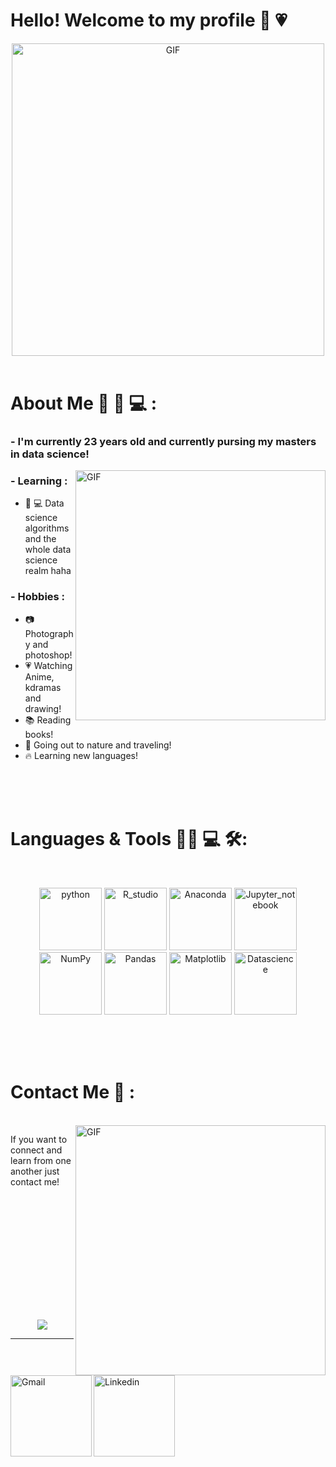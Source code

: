 # Hello! Welcome to my profile 👋 💗

<div align="center">
<img hight="300" width="500" alt="GIF" align="center" src="https://github.com/Jessme1212/Jessme1212/assets/160553848/9f9b1343-bb1a-4b2b-9d66-0c263c007f10">
</div>
</br>

# About Me 💬 👩 💻  :

### - I'm currently 23 years old and currently pursing my masters in data science!

<img hight="300" width="400" alt="GIF" align="right" src="https://github.com/Jessme1212/Jessme1212/assets/160553848/b15fb56d-096d-4606-8967-c43934ad36e6">

### - Learning :
- 👩 💻 Data science algorithms and the whole data science realm haha

### - Hobbies : 
- 📷 Photography and photoshop!
- 💗 Watching Anime, kdramas and drawing!
- 📚 Reading books!
- 🌇 Going out to nature and traveling!
- 🔥 Learning new languages!
</br>
</br>
</br>

# Languages & Tools 👩‍💻 💻 🛠:
</br>

<p align="center">

<img src="https://github.com/Jessme1212/Jessme1212/assets/160553848/07715793-a6f8-4f82-a4cc-47a6d6162700" alt="python" width="100" hight="50">
<img src="https://github.com/Jessme1212/Jessme1212/assets/160553848/64e7d62f-077b-4b52-b81b-1daa0d678e86" alt="R_studio" width="100" hight="50">
<img src="https://github.com/Jessme1212/Jessme1212/assets/160553848/24972fb8-3ea8-4820-9ad7-ff710d070369" alt="Anaconda" width="100" hight="50">
<img src="https://github.com/Jessme1212/Jessme1212/assets/160553848/7d8f9526-79f9-4029-bd3f-211443f41d18" alt="Jupyter_notebook" width="100" hight="50">
<img src="https://github.com/Jessme1212/Jessme1212/assets/160553848/69c75261-8992-4c1b-848c-f1646a010859" alt="NumPy" width="100" hight="50">
<img src="https://github.com/Jessme1212/Jessme1212/assets/160553848/e4e0d2a6-103f-4102-bdb8-6f72d435c21e" alt="Pandas" width="100" hight="50">
<img src="https://github.com/Jessme1212/Jessme1212/assets/160553848/d90ef312-c680-4359-beac-e4783f78e293" alt="Matplotlib" width="100" hight="50">
<img src="https://github.com/Jessme1212/Jessme1212/assets/160553848/d3c8b4f8-da11-4c8e-8ef6-8baa78e5c0f0" alt="Datascience" width="100" hight="50">

</p>
</br>
</br>
</br>

# Contact Me 📱 :
<p>
 </br>

<img hight="300" width="400" align="right" alt="GIF" src="https://github.com/Jessme1212/Jessme1212/assets/160553848/26707573-43d5-4786-a55c-083659243249">


If you want to connect and learn from one another just contact me!

<a href="mailto:jessicame7079@gmail.com">
 <img align="left" alt="Gmail" width="130" hight="100" src="https://github.com/Jessme1212/Jessme1212/assets/160553848/0b5f36e1-96ec-4845-a517-b6b579247766" />
</a>
<a href="www.linkedin.com/in/jessica-meza-perez-b88696184">
 
  <img align="left" alt="Linkedin" width="130" hight="100" src="https://github.com/Jessme1212/Jessme1212/assets/160553848/683efedd-7a80-44f9-8a71-82c8bddb8e3e" />
</br>
</br>
</br>
</a>
 </p>
 

</br>
</br>
</br>
</br>
</br>
</br>
</br>



<p align="center" >  
  <a href="https://github.com/Jessme1212/github-readme-stats"> 
<img  src="https://github-readme-stats.vercel.app/api?username=Jessme1212&&show_icons=true&theme=radical"/>
  </a>
  </p>

*************
